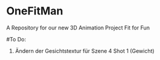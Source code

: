 # OneFitMan
A Repository for our new 3D Animation Project Fit for Fun


#To Do:
1. Ändern der Gesichtstextur für Szene 4 Shot 1 (Gewicht)

